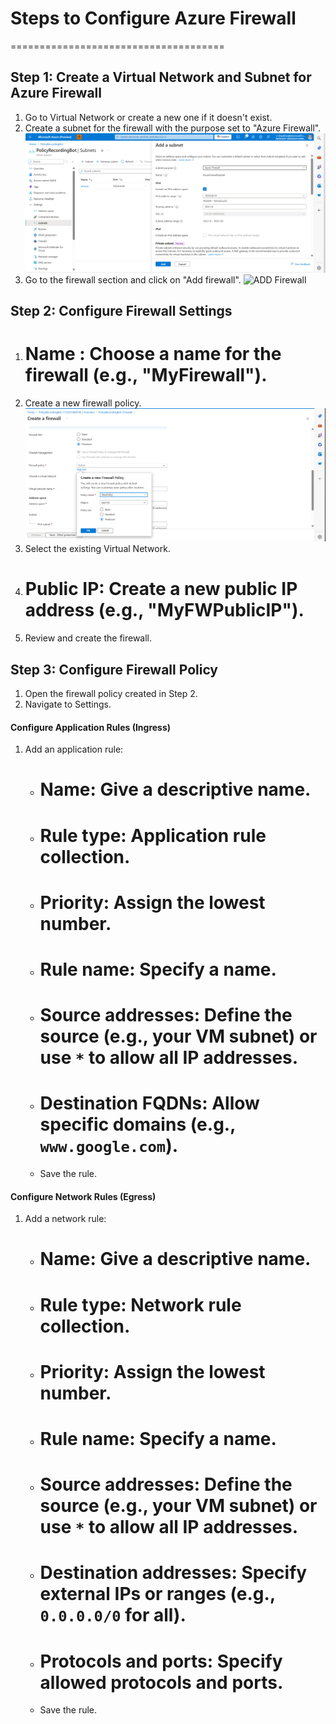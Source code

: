# Steps to Configure Azure Firewall
=====================================

## Step 1: Create a Virtual Network and Subnet for Azure Firewall

1. Go to Virtual Network or create a new one if it doesn't exist.
2. Create a subnet for the firewall with the purpose set to "Azure Firewall".  ![Subnet](Images/Subnet.png) 
3. Go to the firewall section and click on "Add firewall".  ![ADD Firewall](Images/CreateFirewallg.png)

## Step 2: Configure Firewall Settings

1. # Name : Choose a name for the firewall (e.g., "MyFirewall").
2. Create a new firewall policy.  ![Firewall Policy](Images/CreateNewPolicy.png)
3. Select the existing Virtual Network.
4. # Public IP: Create a new public IP address (e.g., "MyFWPublicIP").
5. Review and create the firewall.

## Step 3: Configure Firewall Policy

1. Open the firewall policy created in Step 2.
2. Navigate to  Settings.

#### Configure Application Rules (Ingress)

1. Add an application rule:
	* # Name: Give a descriptive name.
	* # Rule type: Application rule collection.
	* # Priority: Assign the lowest number.
	* # Rule name: Specify a name.
	* # Source addresses: Define the source (e.g., your VM subnet) or use `*` to allow all IP addresses.
	* # Destination FQDNs: Allow specific domains (e.g., `www.google.com`).
	* Save the rule.

#### Configure Network Rules (Egress)

1. Add a network rule:
	* # Name: Give a descriptive name.
	* # Rule type: Network rule collection.
	* # Priority: Assign the lowest number.
	* # Rule name: Specify a name.
	* # Source addresses: Define the source (e.g., your VM subnet) or use `*` to allow all IP addresses.
	* # Destination addresses: Specify external IPs or ranges (e.g., `0.0.0.0/0` for all).
	* # Protocols and ports: Specify allowed protocols and ports.
	* Save the rule.